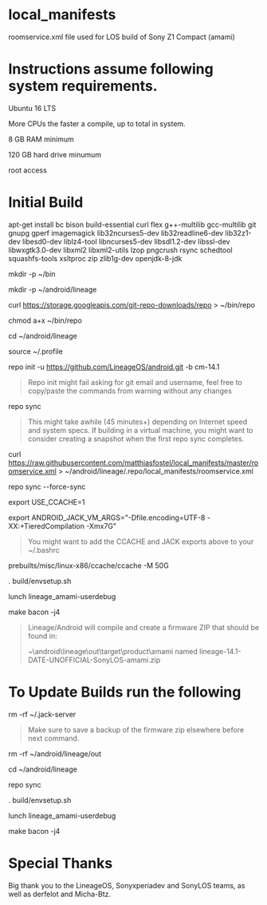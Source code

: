 # local_manifests
roomservice.xml file used for LOS build of Sony Z1 Compact (amami)

# Instructions assume following system requirements.

Ubuntu 16 LTS

More CPUs the faster a compile, up to total in system.

8 GB RAM minimum

120 GB hard drive minumum

root access

# Initial Build

apt-get install bc bison build-essential curl flex g++-multilib gcc-multilib git gnupg gperf imagemagick lib32ncurses5-dev lib32readline6-dev lib32z1-dev libesd0-dev liblz4-tool libncurses5-dev libsdl1.2-dev libssl-dev libwxgtk3.0-dev libxml2 libxml2-utils lzop pngcrush rsync schedtool squashfs-tools xsltproc zip zlib1g-dev openjdk-8-jdk

mkdir -p ~/bin

mkdir -p ~/android/lineage

curl https://storage.googleapis.com/git-repo-downloads/repo > ~/bin/repo

chmod a+x ~/bin/repo

cd ~/android/lineage

source ~/.profile

repo init -u https://github.com/LineageOS/android.git -b cm-14.1

> Repo init might fail asking for git email and username, feel free to copy/paste the commands from warning without any changes

repo sync

> This might take awhile (45 minutes+) depending on Internet speed and system specs. If building in a virtual machine, you might want to consider creating a snapshot when the first repo sync completes.

curl https://raw.githubusercontent.com/matthiasfostel/local_manifests/master/roomservice.xml > ~/android/lineage/.repo/local_manifests/roomservice.xml

repo sync --force-sync

export USE_CCACHE=1

export ANDROID_JACK_VM_ARGS="-Dfile.encoding=UTF-8 -XX:+TieredCompilation -Xmx7G"

> You might want to add the CCACHE and JACK exports above to your ~/.bashrc

prebuilts/misc/linux-x86/ccache/ccache -M 50G

. build/envsetup.sh

lunch lineage_amami-userdebug

make bacon -j4

> Lineage/Android will compile and create a firmware ZIP that should be found in:
>
> ~\android\lineage\out\target\product\amami named lineage-14.1-DATE-UNOFFICIAL-SonyLOS-amami.zip

# To Update Builds run the following

rm -rf ~/.jack-server

> Make sure to save a backup of the firmware zip elsewhere before next command.

rm -rf ~/android/lineage/out

cd ~/android/lineage

repo sync

. build/envsetup.sh

lunch lineage_amami-userdebug

make bacon -j4

# Special Thanks

Big thank you to the LineageOS, Sonyxperiadev and SonyLOS teams, as well as derfelot and Micha-Btz.

